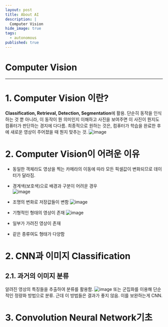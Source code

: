 ```yaml
---
layout: post
title: About AI
description: |
  Computer Vision
hide_image: true
tags:
  - autonomous
published: true
---
```


# Computer Vision
* * *

# 1. Computer Vision 이란?
**Classification, Retrieval, Detection, Segmentation**에 활용. 단순히 동작을 인식하는 것 뿐 아니라, 이 동작이 뭔 의미인지 이해하고
사진을 보여주면 이 사진이 뭔지도 컴퓨터가 판단하는 경지에 다다름. 최종적으로 원하는 것은, 컴퓨터가 학습을 완료한 후에 새로운 영상이 주어졌을 때
뭔지 맞추는 것.
![image](https://user-images.githubusercontent.com/69246778/128991485-acbaac17-e1ab-41e7-bc75-edd7a84e0161.png)

# 2. Computer Vision이 어려운 이유
* 동일한 객체라도 영상을 찍는 카메라의 이동에 따라 모든 픽셀값이 변화되므로 데이터가 달라짐.   
* 경계색(보호색)으로 배경과 구분이 어려운 경우   
![image](https://user-images.githubusercontent.com/69246778/128991929-085b88e4-6869-4ca8-9d2d-1e7f800fa896.png)   
   
* 조명의 변화로 저장값들이 변함
![image](https://user-images.githubusercontent.com/69246778/128992007-3f80a5f3-239b-4f1f-bb1d-4b9d65dc7b70.png)
   
* 기형적인 형태의 영상이 존재
![image](https://user-images.githubusercontent.com/69246778/128992105-04f033c0-5d08-40e8-b4cf-06926536c7fe.png)
   
* 일부가 가려진 영상이 존재
* 같은 종류여도 형태가 다양함

# 2. CNN과 이미지 Classification
## 2.1. 과거의 이미지 분류
알려진 영상의 특징들을 추출하여 분류를 활용함. 
![image](https://user-images.githubusercontent.com/69246778/128992957-d5b64f4e-8101-431e-93c4-32d876adb463.png)
또는 군집화를 이용해 단순적인 정량화 방법으로 분류. 근데 이 방법들은 결과가 좋지 않음. 이를 보완하는게 CNN.

# 3. Convolution Neural Network기초
